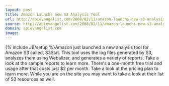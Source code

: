 ```yaml
---
layout: post
title: Amazon Launchs new S3 Analysis Tool
url: http://apievangelist.com/2008/02/11/amazon-launchs-new-s3-analysis-tool/
source: http://apievangelist.com/2008/02/11/amazon-launchs-new-s3-analysis-tool/
domain: apievangelist.com
image: 
---
```

{% include JB/setup %}Amazon just launched a new analysis tool for Amazon S3 called, S3Stat. This tool uses the log files generated by S3, analyzes them using Webalizer, and generates a variety of reports.   Take a look at the sample reports to learn more.  There's a one-month free trial and usage after that costs just $2 per month. Take a look at the pricing plan to learn more. While you are on the site you may want to take a look at their list of S3 resources as well.